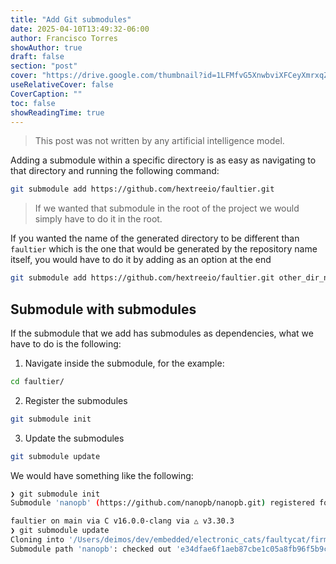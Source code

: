 ```yaml
---
title: "Add Git submodules"
date: 2025-04-10T13:49:32-06:00
author: Francisco Torres
showAuthor: true
draft: false
section: "post"
cover: "https://drive.google.com/thumbnail?id=1LFMfvG5XnwbviXFCeyXmrxqZoz1frSqM&sz=w1920"
useRelativeCover: false
CoverCaption: ""
toc: false
showReadingTime: true
---
```


> This post was not written by any artificial intelligence model.

Adding a submodule within a specific directory is as easy as navigating to that directory and running the following command:

```bash
git submodule add https://github.com/hextreeio/faultier.git
```

> If we wanted that submodule in the root of the project we would simply have to do it in the root.

If you wanted the name of the generated directory to be different than `faultier` which is the one that would be generated by the repository name itself, you would have to do it by adding as an option at the end

```bash
git submodule add https://github.com/hextreeio/faultier.git other_dir_name
```

## Submodule with submodules

If the submodule that we add has submodules as dependencies, what we have to do is the following:

1. Navigate inside the submodule, for the example:

```bash
cd faultier/
```

2. Register the submodules

```bash
git submodule init
```

3. Update the submodules

```bash
git submodule update
```

We would have something like the following:

```bash
❯ git submodule init
Submodule 'nanopb' (https://github.com/nanopb/nanopb.git) registered for path 'nanopb'.

faultier on main via C v16.0.0-clang via △ v3.30.3
❯ git submodule update
Cloning into '/Users/deimos/dev/embedded/electronic_cats/faultycat/firmware/c/faultier/nanopb'...
Submodule path 'nanopb': checked out 'e34dfae6f1aeb87cbe1c05a8fb96f5b9cb1034f6'
```

